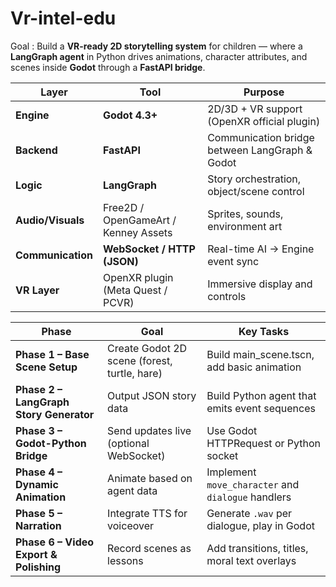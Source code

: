 # Vr-intel-edu


Goal : Build a **VR-ready 2D storytelling system** for children — where a **LangGraph agent** in Python drives animations, character attributes, and scenes inside **Godot** through a **FastAPI bridge**.

| Layer             | Tool                                 | Purpose                                        |
| ----------------- | ------------------------------------ | ---------------------------------------------- |
| **Engine**        | **Godot 4.3+**                       | 2D/3D + VR support (OpenXR official plugin)    |
| **Backend**       | **FastAPI**                          | Communication bridge between LangGraph & Godot |
| **Logic**         | **LangGraph**                        | Story orchestration, object/scene control      |
| **Audio/Visuals** | Free2D / OpenGameArt / Kenney Assets | Sprites, sounds, environment art               |
| **Communication** | **WebSocket / HTTP (JSON)**          | Real-time AI → Engine event sync               |
| **VR Layer**      | OpenXR plugin (Meta Quest / PCVR)    | Immersive display and controls                 |



| Phase                                   | Goal                                         | Key Tasks                                          |
| --------------------------------------- | -------------------------------------------- | -------------------------------------------------- |
| **Phase 1 – Base Scene Setup**          | Create Godot 2D scene (forest, turtle, hare) | Build main_scene.tscn, add basic animation         |
| **Phase 2 – LangGraph Story Generator** | Output JSON story data                       | Build Python agent that emits event sequences      |
| **Phase 3 – Godot-Python Bridge**       | Send updates live (optional WebSocket)       | Use Godot HTTPRequest or Python socket             |
| **Phase 4 – Dynamic Animation**         | Animate based on agent data                  | Implement `move_character` and `dialogue` handlers |
| **Phase 5 – Narration**                 | Integrate TTS for voiceover                  | Generate `.wav` per dialogue, play in Godot        |
| **Phase 6 – Video Export & Polishing**  | Record scenes as lessons                     | Add transitions, titles, moral text overlays       |




